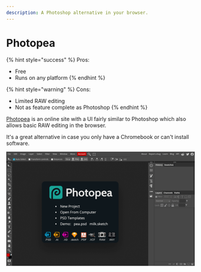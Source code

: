 ```yaml
---
description: A Photoshop alternative in your browser.
---
```


# Photopea

{% hint style="success" %}
Pros:

* Free
* Runs on any platform
{% endhint %}

{% hint style="warning" %}
Cons:

* Limited RAW editing
* Not as feature complete as Photoshop
{% endhint %}

[Photopea](https://www.photopea.com/) is an online site with a UI fairly similar to Photoshop which also allows basic RAW editing in the browser. 

It's a great alternative in case you only have a Chromebook or can't install software.

![Screenshot of Photopea](../.gitbook/assets/screenshot-2021-08-27-at-19.01.59.png)

